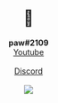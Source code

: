 <h1 align="center">👋</h1>
<p align="center">
  <b>paw#2109</b><br>
  <a href="https://www.youtube.com/channel/UCZeI4eM-JxF0Aq72XcPMP5g">Youtube</a><br><br>
  <a href="https://discord.gg/q9YefsM8pG">Discord</a><br><br>
  <img src="https://komarev.com/ghpvc/?username=ret42&color=1a1a1a">
  <br></br>
